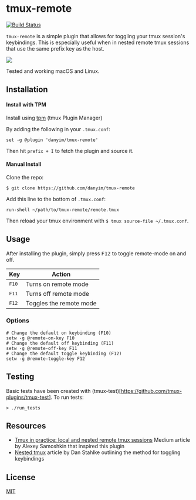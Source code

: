 # tmux-remote

[![Build Status](https://travis-ci.org/danyim/tmux-remote.svg?branch=master)](https://travis-ci.org/danyim/tmux-remote)

`tmux-remote` is a simple plugin that allows for toggling your tmux session's keybindings. This is especially useful when in nested remote tmux sessions that use the same prefix key as the host.

![](https://i.imgur.com/3gfFGpk.png)

Tested and working macOS and Linux.

## Installation

#### Install with TPM
Install using [tpm](https://github.com/tmux-plugins/tpm) (tmux Plugin Manager)

By adding the following in your `.tmux.conf`:

```tmux
set -g @plugin 'danyim/tmux-remote'
```

Then hit `prefix + I` to fetch the plugin and source it.

#### Manual Install

Clone the repo:

    $ git clone https://github.com/danyim/tmux-remote

Add this line to the bottom of `.tmux.conf`:

```tmux
run-shell ~/path/to/tmux-remote/remote.tmux
```

Then reload your tmux environment with `$ tmux source-file ~/.tmux.conf`.

## Usage

After installing the plugin, simply press <kbd>F12</kbd> to toggle remote-mode on and off.

| Key             | Action                  |
| --------------  | ----------------------- |
| <kbd>F10</kbd>  | Turns on remote mode    |
| <kbd>F11</kbd>  | Turns off remote mode   |
| <kbd>F12</kbd>  | Toggles the remote mode |

### Options

```tmux
# Change the default on keybinding (F10)
setw -g @remote-on-key F10
# Change the default off keybinding (F11)
setw -g @remote-off-key F11
# Change the default toggle keybinding (F12)
setw -g @remote-toggle-key F12
```

## Testing
Basic tests have been created with (tmux-test)[https://github.com/tmux-plugins/tmux-test]. To run tests:

```
> ./run_tests
```

## Resources

- [Tmux in practice: local and nested remote tmux sessions](https://medium.freecodecamp.org/tmux-in-practice-local-and-nested-remote-tmux-sessions-4f7ba5db8795)
  Medium article by Alexey Samoshkin that inspired this plugin
- [Nested tmux](http://stahlke.org/dan/tmux-nested/)
  article by Dan Stahlke outlining the method for toggling keybindings

## License

[MIT](LICENSE.md)

